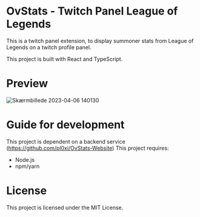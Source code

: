 # OvStats - Twitch Panel League of Legends
This is a twitch panel extension, to display summoner stats from League of Legends on a twitch profile panel. 

This project is built with React and TypeScript.

# Preview
![Skærmbillede 2023-04-06 140130](https://user-images.githubusercontent.com/39574422/230373279-26147de1-e712-4848-a429-1df945f62264.png)


# Guide for development
This project is dependent on a backend service (https://github.com/pl0xi/OvStats-Website)
This project requires:
- Node.js
- npm/yarn

# License 
This project is licensed under the MIT License.
